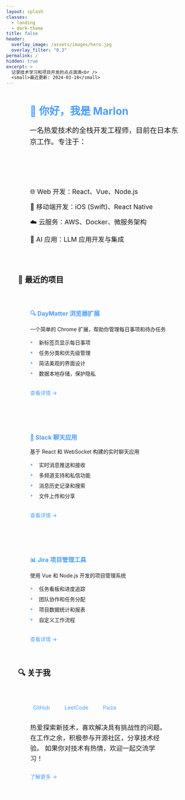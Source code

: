 ```yaml
---
layout: splash
classes:
  - landing
  - dark-theme
title: false
header:
  overlay_image: /assets/images/hero.jpg
  overlay_filter: "0.3"
permalink: /
hidden: true
excerpt: >
  记录技术学习和项目开发的点点滴滴<br />
  <small>最近更新: 2024-03-18</small>
---
```


<div class="home-content">

<div class="intro-header">
  <div class="avatar-wrapper">
    <!-- <img src="{{ 'assets/images/avatar.jpg' | relative_url }}" alt="Marlon" class="avatar"> -->
  </div>
  <div class="intro-text-wrapper">
    <h1>👋 你好，我是 Marlon</h1>
    <p class="intro-text">
      一名热爱技术的全栈开发工程师，目前在日本东京工作。专注于：
    </p>
  </div>
</div>

<div class="personal-intro">
  <ul class="skills-list">
    <li>🌐 Web 开发：React、Vue、Node.js</li>
    <li>📱 移动端开发：iOS (Swift)、React Native</li>
    <li>☁️ 云服务：AWS、Docker、微服务架构</li>
    <li>🤖 AI 应用：LLM 应用开发与集成</li>
  </ul>
</div>

## 🚀 最近的项目

<div class="projects-grid">
  <a href="{{ '/projects/daymatter-extension/readme.html' | relative_url }}" class="project-card-link">
    <div class="project-card">
      <h3>🔍 DayMatter 浏览器扩展</h3>
      <p>一个简单的 Chrome 扩展，帮助你管理每日事项和待办任务</p>
      <ul>
        <li>新标签页显示每日事项</li>
        <li>任务分类和优先级管理</li>
        <li>简洁美观的界面设计</li>
        <li>数据本地存储，保护隐私</li>
      </ul>
      <span class="project-link">查看详情 →</span>
    </div>
  </a>

  <a href="{{ '/projects/slack-clone/' | relative_url }}" class="project-card-link">
    <div class="project-card">
      <h3>📱 Slack 聊天应用</h3>
      <p>基于 React 和 WebSocket 构建的实时聊天应用</p>
      <ul>
        <li>实时消息推送和接收</li>
        <li>多频道支持和私信功能</li>
        <li>消息历史记录和搜索</li>
        <li>文件上传和分享</li>
      </ul>
      <span class="project-link">查看详情 →</span>
    </div>
  </a>

  <a href="{{ '/projects/jira-clone/' | relative_url }}" class="project-card-link">
    <div class="project-card">
      <h3>📊 Jira 项目管理工具</h3>
      <p>使用 Vue 和 Node.js 开发的项目管理系统</p>
      <ul>
        <li>任务看板和进度追踪</li>
        <li>团队协作和任务分配</li>
        <li>项目数据统计和报表</li>
        <li>自定义工作流程</li>
      </ul>
      <span class="project-link">查看详情 →</span>
    </div>
  </a>
</div>

## 🔍 关于我

<div class="about-section">
  <div class="social-links">
    <a href="https://github.com/lengdaxia" class="social-link">
      <i class="fab fa-github"></i> GitHub
    </a>
    <a href="https://leetcode.com/problemset/all/" class="social-link">
      <i class="fas fa-code"></i> LeetCode
    </a>
    <a href="https://paiza.jp/challenges" class="social-link">
      <i class="fas fa-laptop-code"></i> Paiza
    </a>
  </div>
  
  <p class="about-text">
    热爱探索新技术，喜欢解决具有挑战性的问题。在工作之余，积极参与开源社区，分享技术经验。
    如果你对技术有热情，欢迎一起交流学习！
  </p>
  
  <a href="/myblogs/about/aboutme" class="learn-more">了解更多 →</a>
</div>

</div>

<style>
.home-content {
  max-width: 1200px;
  margin: 0 auto;
  padding: 2rem;
}

.personal-intro {
  background: rgba(255, 255, 255, 0.05);
  padding: 2rem;
  border-radius: 15px;
  margin: 2rem 0;
  border: 1px solid rgba(255, 255, 255, 0.1);
}

.intro-text {
  font-size: 1.2rem;
  line-height: 1.6;
  margin-bottom: 1.5rem;
}

.skills-list {
  list-style: none;
  padding: 0;
}

.skills-list li {
  margin: 1rem 0;
  font-size: 1.1rem;
  display: flex;
  align-items: center;
  gap: 0.5rem;
}

.projects-grid {
  display: grid;
  grid-template-columns: repeat(auto-fit, minmax(300px, 1fr));
  gap: 2rem;
  margin: 2rem 0;
}

.project-card-link {
  text-decoration: none;
  color: inherit;
  display: block;
}

.project-card-link:hover {
  text-decoration: none;
}

.project-card {
  background: rgba(255, 255, 255, 0.05);
  padding: 2rem;
  border-radius: 15px;
  border: 1px solid rgba(255, 255, 255, 0.1);
  transition: all 0.3s ease;
  height: 100%;
  cursor: pointer;
}

.project-card:hover {
  transform: translateY(-5px);
  box-shadow: 0 5px 15px rgba(74, 158, 255, 0.2);
  border-color: rgba(74, 158, 255, 0.3);
  background: rgba(255, 255, 255, 0.08);
}

.project-card:active {
  transform: translateY(-2px);
  box-shadow: 0 2px 10px rgba(74, 158, 255, 0.1);
}

.project-card h3 {
  margin-top: 0;
  color: #4a9eff;
}

.project-card ul {
  list-style: none;
  padding: 0;
  margin: 1rem 0;
}

.project-card ul li {
  margin: 0.5rem 0;
  padding-left: 1.5rem;
  position: relative;
}

.project-card ul li:before {
  content: "•";
  position: absolute;
  left: 0;
  color: #4a9eff;
}

.project-link {
  display: inline-flex;
  align-items: center;
  margin-top: 1rem;
  color: #4a9eff;
  font-weight: 500;
  transition: all 0.3s ease;
}

.project-card:hover .project-link {
  color: #fff;
  transform: translateX(5px);
}

.about-section {
  background: rgba(255, 255, 255, 0.05);
  padding: 2rem;
  border-radius: 15px;
  margin: 2rem 0;
  border: 1px solid rgba(255, 255, 255, 0.1);
}

.social-links {
  display: flex;
  gap: 2rem;
  margin-bottom: 2rem;
}

.social-link {
  display: flex;
  align-items: center;
  gap: 0.5rem;
  color: #4a9eff;
  text-decoration: none;
  transition: color 0.3s ease;
}

.social-link:hover {
  color: #fff;
}

.about-text {
  font-size: 1.1rem;
  line-height: 1.6;
  margin: 1.5rem 0;
}

.learn-more {
  display: inline-block;
  color: #4a9eff;
  text-decoration: none;
  transition: color 0.3s ease;
}

.learn-more:hover {
  color: #fff;
}

.intro-header {
  display: flex;
  align-items: flex-start;
  gap: 2rem;
  margin-bottom: 2rem;
}

.avatar-wrapper {
  flex-shrink: 0;
}

.avatar {
  width: 150px;
  height: 150px;
  border-radius: 50%;
  border: 3px solid #4a9eff;
  box-shadow: 0 0 20px rgba(74, 158, 255, 0.3);
  transition: transform 0.3s ease, box-shadow 0.3s ease;
  object-fit: cover;
}

.avatar:hover {
  transform: scale(1.05);
  box-shadow: 0 0 30px rgba(74, 158, 255, 0.5);
}

.intro-text-wrapper {
  flex-grow: 1;
}

.intro-text-wrapper h1 {
  margin-top: 0;
  margin-bottom: 1rem;
  color: #4a9eff;
}
</style>
